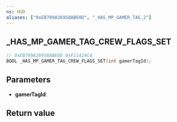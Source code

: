 ```yaml
---
ns: HUD
aliases: ["0xEB709A36958ABE0D", "_HAS_MP_GAMER_TAG_2"]
---
```

## _HAS_MP_GAMER_TAG_CREW_FLAGS_SET

```c
// 0xEB709A36958ABE0D 0xF11414C4
BOOL _HAS_MP_GAMER_TAG_CREW_FLAGS_SET(int gamerTagId);
```


## Parameters
* **gamerTagId**: 

## Return value
